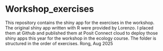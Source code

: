 # Workshop_exercises
This repository contains the shiny app for the exercises in the workshop. The original shiny app written with R were provided by Lorenzo. 
I placed them at Github and published them at Posit Connect cloud to deploy those shiny apps this year for the workshop in the ecology course.
The folder is structured in the order of exercises. 
Rong, Aug 2025

